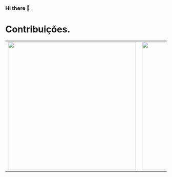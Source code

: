 ### Hi there 👋

<!--
**laysearaujo/laysearaujo** is a ✨ _special_ ✨ repository because its `README.md` (this file) appears on your GitHub profile.

Here are some ideas to get you started:

- 🔭 I’m currently working on ...
- 🌱 I’m currently learning ...
- 👯 I’m looking to collaborate on ...
- 🤔 I’m looking for help with ...
- 💬 Ask me about ...
- 📫 How to reach me: ...
- 😄 Pronouns: ...
- ⚡ Fun fact: ...& show_icons = true & theme = radical
-->

# Contribuições.
<center>
<table>
  <tr>
      <td><img width="400px" align="left" src="https://github-readme-stats.vercel.app/api/top-langs/?username=laysearaujo&hide=html&layout=compact&theme=dracula" /></td>
      <td><img width="400px" align="left" src="https://github-readme-stats.vercel.app/api?username=laysearaujo&theme=merko" /></td>
  </tr>   
</table>
</center>
